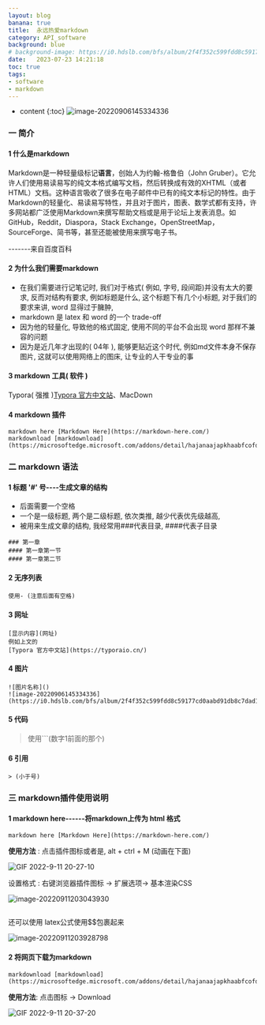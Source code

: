 ```yaml
---
layout: blog
banana: true
title:  永远热爱markdown
category: API_software
background: blue
# background-image: https://i0.hdslb.com/bfs/album/2f4f352c599fdd8c59177cd0aabd91db8c7dad15.png
date:   2023-07-23 14:21:18
toc: true
tags:
- software
- markdown
---
```




* content
{:toc}
![image-20220906145334336](https://i0.hdslb.com/bfs/album/2f4f352c599fdd8c59177cd0aabd91db8c7dad15.png)







### 一 简介

#### 1 什么是markdown

​	Markdown是一种轻量级标记**语言**，创始人为约翰-格鲁伯（John Gruber）。它允许人们使用易读易写的纯文本格式编写文档，然后转换成有效的XHTML（或者HTML）文档。这种语言吸收了很多在电子邮件中已有的纯文本标记的特性。
​	由于Markdown的轻量化、易读易写特性，并且对于图片，图表、数学式都有支持，许多网站都广泛使用Markdown来撰写帮助文档或是用于论坛上发表消息。如GitHub，Reddit，Diaspora，Stack Exchange，OpenStreetMap，SourceForge、简书等，甚至还能被使用来撰写电子书。

-------来自百度百科

#### 2 为什么我们需要markdown

- 在我们需要进行记笔记时, 我们对于格式( 例如, 字号, 段间距)并没有太大的要求, 反而对结构有要求, 例如标题是什么, 这个标题下有几个小标题, 对于我们的要求来讲, word 显得过于臃肿,  
- markdown 是 latex 和 word 的一个 trade-off
- 因为他的轻量化, 导致他的格式固定, 使用不同的平台不会出现 word 那样不兼容的问题
- 因为是近几年才出现的( 04年 ), 能够更贴近这个时代, 例如md文件本身不保存图片, 这就可以使用网络上的图床, 让专业的人干专业的事

#### 3 markdown 工具( 软件 )

Typora( 强推 )[Typora 官方中文站](https://typoraio.cn/)、MacDown

#### 4 markdown 插件

```
markdown here [Markdown Here](https://markdown-here.com/)
markdownload [markdownload](https://microsoftedge.microsoft.com/addons/detail/hajanaajapkhaabfcofdjgjnlgkdkknm)
```



### 二 markdown 语法

#### 1 标题 '#' 号----生成文章的结构

- 后面需要一个空格
- 一个是一级标题, 两个是二级标题, 依次类推, 越少代表优先级越高,
- 被用来生成文章的结构, 我经常用###代表目录, ####代表子目录

```
### 第一章
#### 第一章第一节
#### 第一章第二节
```

#### 2 无序列表

```
使用- (注意后面有空格)
```

#### 3 网址

```
[显示内容](网址)
例如上文的
[Typora 官方中文站](https://typoraio.cn/)
```

#### 4 图片

```
![图片名称]()
![image-20220906145334336](https://i0.hdslb.com/bfs/album/2f4f352c599fdd8c59177cd0aabd91db8c7dad15.png)
```

#### 5 代码

> 使用```(数字1前面的那个)

#### 6 引用

```
> (小于号)
```

### 三 markdown插件使用说明

#### 1 markdown here------将markdown上传为 html 格式

```
markdown here [Markdown Here](https://markdown-here.com/)
```

**使用方法**    :   点击插件图标或者是, alt + ctrl + M (动画在下面)

![GIF 2022-9-11 20-27-10](https://i0.hdslb.com/bfs/album/fdee3963b6834bfb16fc70114f6202ea19f5827a.gif)

设置格式  : 右键浏览器插件图标 -> 扩展选项-> 基本渲染CSS

![image-20220911203043930](https://i0.hdslb.com/bfs/album/963686deae86fd0d6fb499b10337941859f1b3b9.png)

```

```

还可以使用 latex公式使用$$包裹起来

![image-20220911203928798](https://i0.hdslb.com/bfs/album/eb781ce80e9e1c58933aec422858372f048bbfc2.png)

#### 2 将网页下载为markdown

```
markdownload [markdownload](https://microsoftedge.microsoft.com/addons/detail/hajanaajapkhaabfcofdjgjnlgkdkknm)
```

**使用方法**:   点击图标 -> Download

![GIF 2022-9-11 20-37-20](https://i0.hdslb.com/bfs/album/0d90a870ae85cc1425ad47f66814268cac12b16d.gif)
